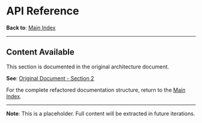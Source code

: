 # API Reference

**Back to**: [Main Index](../README.md)

---

## Content Available

This section is documented in the original architecture document.

**See**: [Original Document - Section 2](../../llm-integration-architecture.md)

For the complete refactored documentation structure, return to the [Main Index](../README.md).

---

**Note**: This is a placeholder. Full content will be extracted in future iterations.
